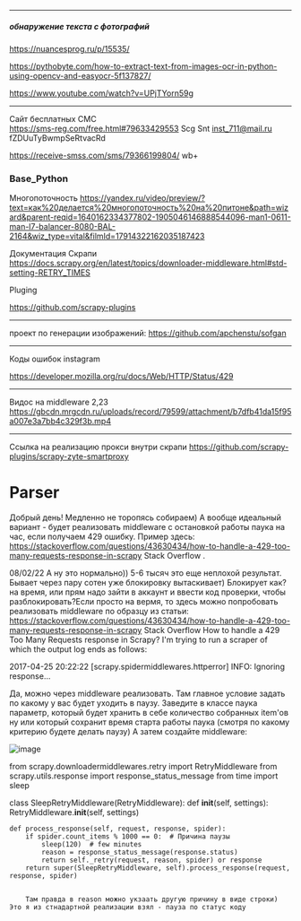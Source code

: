 -------------------------------------------------------------
  ##### обнаружение текста с фотографий
https://nuancesprog.ru/p/15535/

https://pythobyte.com/how-to-extract-text-from-images-ocr-in-python-using-opencv-and-easyocr-5f137827/

https://www.youtube.com/watch?v=UPjTYorn59g
 
                  
     
-------------------------------------------------------------

Сайт бесплатных СМС   
https://sms-reg.com/free.html#79633429553
Scg Snt
inst_711@mail.ru
fZDUuTyBwmpSeRtvacRd

  
  
https://receive-smss.com/sms/79366199804/
wb+


         
     
### Base_Python
Многопоточность
https://yandex.ru/video/preview/?text=как%20делается%20многопоточность%20на%20питоне&path=wizard&parent-reqid=1640162334377802-1905046146888544096-man1-0611-man-l7-balancer-8080-BAL-2164&wiz_type=vital&filmId=17914322162035187423
  
     
   
Документация Скрапи
https://docs.scrapy.org/en/latest/topics/downloader-middleware.html#std-setting-RETRY_TIMES
    
Pluging  
     
https://github.com/scrapy-plugins
<hr>
  
    
проект по генерации изображений:
https://github.com/apchenstu/sofgan
<hr>
   
     
Коды ошибок 
instagram 

https://developer.mozilla.org/ru/docs/Web/HTTP/Status/429
<hr>
   
Видос на middleware 2,23
https://gbcdn.mrgcdn.ru/uploads/record/79599/attachment/b7dfb41da15f95a007e3a7bb4c329f3b.mp4
<hr>
  

   
Ссылка на реализацию прокси внутри скрапи
https://github.com/scrapy-plugins/scrapy-zyte-smartproxy




# Parser
Добрый день! Медленно не торопясь собираем) А вообще идеальный вариант - будет реализовать middleware с остановкой работы паука на час, если получаем 429 ошибку. Пример здесь: https://stackoverflow.com/questions/43630434/how-to-handle-a-429-too-many-requests-response-in-scrapy
Stack Overflow
.   

08/02/22
А ну это нормально)) 5-6 тысяч это еще неплохой результат. Бывает через пару сотен уже блокировку вытаскивает) Блокирует как? на время, или прям надо зайти в аккаунт и ввести код проверки, чтобы разблокировать?Если просто на вермя, то здесь можно попробовать реализовать middleware по образцу из статьи: https://stackoverflow.com/questions/43630434/how-to-handle-a-429-too-many-requests-response-in-scrapy
Stack Overflow
How to handle a 429 Too Many Requests response in Scrapy?
I'm trying to run a scraper of which the output log ends as follows:

2017-04-25 20:22:22 [scrapy.spidermiddlewares.httperror] INFO: Ignoring response...



Да, можно через middleware реализовать. Там главное условие задать по какому у вас будет уходить в паузу. Заведите в классе паука параметр, который будет хранить в себе количество собранных item'ов ну или который сохранит время старта работы паука (смотря по какому критерию будете делать паузу) А затем создайте middleware:


![image](https://user-images.githubusercontent.com/82442469/153016945-8c71316c-1874-453a-abfd-fb3608bf582e.png)


 



from scrapy.downloadermiddlewares.retry import RetryMiddleware
from scrapy.utils.response import response_status_message
from time import sleep


class SleepRetryMiddleware(RetryMiddleware):
    def __init__(self, settings):
        RetryMiddleware.__init__(self, settings)

    def process_response(self, request, response, spider):
        if spider.count_items % 1000 == 0:  # Причина паузы
            sleep(120)  # few minutes
            reason = response_status_message(response.status)
            return self._retry(request, reason, spider) or response
        return super(SleepRetryMiddleware, self).process_response(request, response, spider)
        
        
        Там правда в reason можно укзаать другую причину в виде строки) Это я из стнадартной реализации взял - пауза по статус коду
        
